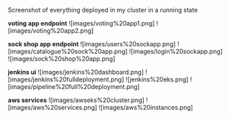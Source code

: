 Screenshot of everything deployed in my cluster in a running state


**voting app endpoint**
![images/voting%20app1.png]
![images/voting%20app2.png]

**sock shop app endpoint**
![images/users%20sockapp.png]
![images/catalogue%20sock%20app.png]
![images/login%20sockapp.png]
![images/sock%20shop%20app.png]

**jenkins ui**
![images/jenkins%20dashboard.png]
![images/jenkins%20fulldeployment.png]
![jenkins%20eks.png]
![images/pipeline%20full%20deployment.png]

**aws services**
![images/awseks%20cluster.png]
![images/aws%20services.png]
![images/aws%20instances.png]
